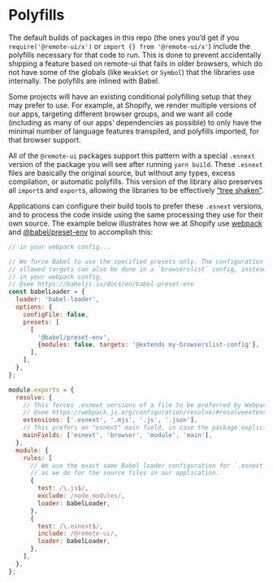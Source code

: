 # Polyfills

The default builds of packages in this repo (the ones you’d get if you `require('@remote-ui/x')` or `import {} from '@remote-ui/x'`) include the polyfills necessary for that code to run. This is done to prevent accidentally shipping a feature based on remote-ui that fails in older browsers, which do not have some of the globals (like `WeakSet` or `Symbol`) that the libraries use internally. The polyfills are inlined with Babel.

Some projects will have an existing conditional polyfilling setup that they may prefer to use. For example, at Shopify, we render multiple versions of our apps, targeting different browser groups, and we want all code (including as many of our apps’ dependencies as possible) to only have the minimal number of language features transpiled, and polyfills imported, for that browser support.

All of the `@remote-ui` packages support this pattern with a special `.esnext` version of the package you will see after running `yarn build`. These `.esnext` files are basically the original source, but without any types, excess compilation, or automatic polyfills. This version of the library also preserves all `import`s and `export`s, allowing the libraries to be effectively [“tree shaken”](https://webpack.js.org/guides/tree-shaking/).

Applications can configure their build tools to prefer these `.esnext` versions, and to process the code inside using the same processing they use for their own source. The example below illustrates how we at Shopify use [webpack](https://webpack.js.org) and [@babel/preset-env](https://babeljs.io/docs/en/babel-preset-env) to accomplish this:

```js
// in your webpack config...

// We force Babel to use the specified presets only. The configuration of the
// allowed targets can also be done in a `browserslist` config, instead of inline
// in your webpack config.
// @see https://babeljs.io/docs/en/babel-preset-env
const babelLoader = {
  loader: 'babel-loader',
  options: {
    configFile: false,
    presets: [
      [
        '@babel/preset-env',
        {modules: false, targets: '@extends my-browserslist-config'},
      ],
    ],
  },
};

module.exports = {
  resolve: {
    // This forces .esnext versions of a file to be preferred by Webpack.
    // @see https://webpack.js.org/configuration/resolve/#resolveextensions
    extensions: ['.esnext', '.mjs', '.js', '.json'],
    // This prefers an "esnext" main field, in case the package explicitly specifies a main
    mainFields: ['esnext', 'browser', 'module', 'main'],
  },
  module: {
    rules: [
      // We use the exact same Babel loader configuration for `.esnext` files
      // as we do for the source files in our application.
      {
        test: /\.js$/,
        exclude: /node_modules/,
        loader: babelLoader,
      },
      {
        test: /\.esnext$/,
        include: /@remote-ui/,
        loader: babelLoader,
      },
    ],
  },
};
```
